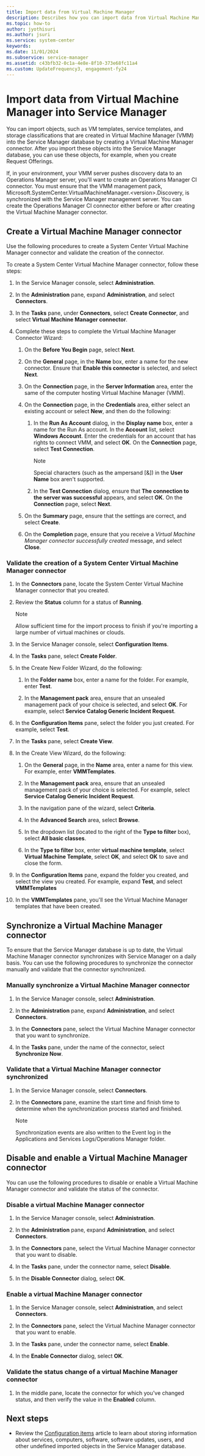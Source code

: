 ```yaml
---
title: Import data from Virtual Machine Manager
description: Describes how you can import data from Virtual Machine Manager into Service Manager.
ms.topic: how-to
author: jyothisuri
ms.author: jsuri
ms.service: system-center
keywords:
ms.date: 11/01/2024
ms.subservice: service-manager
ms.assetid: c43bfb32-0c1a-4e8e-8f10-373e68fc11a4
ms.custom: UpdateFrequency3, engagement-fy24
---
```


# Import data from Virtual Machine Manager into Service Manager



You can import objects, such as VM templates, service templates, and storage classifications that are created in Virtual Machine Manager (VMM) into the Service Manager database by creating a Virtual Machine Manager connector. After you import these objects into the Service Manager database, you can use these objects, for example, when you create Request Offerings.

If, in your environment, your VMM server pushes discovery data to an Operations Manager server, you'll want to create an Operations Manager CI connector. You must ensure that the VMM management pack, Microsoft.SystemCenter.VirtualMachineManager.\<version\>.Discovery, is synchronized with the Service Manager management server. You can create the Operations Manager CI connector either before or after creating the Virtual Machine Manager connector.

## Create a Virtual Machine Manager connector

Use the following procedures to create a System Center Virtual Machine Manager connector and validate the creation of the connector.

To create a System Center Virtual Machine Manager connector, follow these steps:

1. In the Service Manager console, select **Administration**.

2. In the **Administration** pane, expand **Administration**, and select **Connectors**.

3. In the **Tasks** pane, under **Connectors**, select **Create Connector**, and select **Virtual Machine Manager connector**.

4. Complete these steps to complete the Virtual Machine Manager Connector Wizard:

    1. On the **Before You Begin** page, select **Next**.

    2. On the **General** page, in the **Name** box, enter a name for the new connector. Ensure that **Enable this connector** is selected, and select **Next**.

    3. On the **Connection** page, in the **Server Information** area, enter the same of the computer hosting Virtual Machine Manager (VMM).

    4. On the **Connection** page, in the **Credentials** area, either select an existing account or select **New**, and then do the following:

        1. In the **Run As Account** dialog, in the **Display name** box, enter a name for the Run As account. In the **Account** list, select **Windows Account**. Enter the credentials for an account that has rights to connect VMM, and select **OK**. On the **Connection** page, select **Test Connection**.

            > [!NOTE]
            > Special characters (such as the ampersand [&]) in the **User Name** box aren't supported.

        2. In the **Test Connection** dialog, ensure that **The connection to the server was successful** appears, and select **OK**. On the **Connection** page, select **Next**.

    5. On the **Summary** page, ensure that the settings are correct, and select **Create**.

    6. On the **Completion** page, ensure that you receive a *Virtual Machine Manager connector successfully created* message, and select **Close**.

### Validate the creation of a System Center Virtual Machine Manager connector

1. In the **Connectors** pane, locate the System Center Virtual Machine Manager connector that you created.

2. Review the **Status** column for a status of **Running**.

    > [!NOTE]
    > Allow sufficient time for the import process to finish if you're importing a large number of virtual machines or clouds.

3. In the Service Manager console, select **Configuration Items**.

4. In the **Tasks** pane, select **Create Folder**.

5. In the Create New Folder Wizard, do the following:

    1. In the **Folder name** box, enter a name for the folder. For example, enter **Test**.

    2. In the **Management pack** area, ensure that an unsealed management pack of your choice is selected, and select **OK**. For example, select **Service Catalog Generic Incident Request**.

6. In the **Configuration Items** pane, select the folder you just created. For example, select **Test**.

7. In the **Tasks** pane, select **Create View**.

8. In the Create View Wizard, do the following:

    1. On the **General** page, in the **Name** area, enter a name for this view. For example, enter **VMMTemplates**.

    2. In the **Management pack** area, ensure that an unsealed management pack of your choice is selected. For example, select **Service Catalog Generic Incident Request**.

    3. In the navigation pane of the wizard, select **Criteria**.

    4. In the **Advanced Search** area, select **Browse**.

    5. In the dropdown list (located to the right of the **Type to filter** box), select **All basic classes**.

    6. In the **Type to filter** box, enter **virtual machine template**, select **Virtual Machine Template**, select **OK**, and select **OK** to save and close the form.

9. In the **Configuration Items** pane, expand the folder you created, and select the view you created. For example, expand **Test**, and select **VMMTemplates**

10. In the **VMMTemplates** pane, you'll see the Virtual Machine Manager templates that have been created.

## Synchronize a Virtual Machine Manager connector

To ensure that the Service Manager database is up to date, the Virtual Machine Manager connector synchronizes with Service Manager on a daily basis. You can use the following procedures to synchronize the connector manually and validate that the connector synchronized.

### Manually synchronize a Virtual Machine Manager connector

1. In the Service Manager console, select **Administration**.

2. In the **Administration** pane, expand **Administration**, and select **Connectors**.

3. In the **Connectors** pane, select the Virtual Machine Manager connector that you want to synchronize.

4. In the **Tasks** pane, under the name of the connector, select **Synchronize Now**.

### Validate that a Virtual Machine Manager connector synchronized

1. In the Service Manager console, select **Connectors**.

2. In the **Connectors** pane, examine the start time and finish time to determine when the synchronization process started and finished.

    > [!NOTE]
    > Synchronization events are also written to the Event log in the Applications and Services Logs/Operations Manager folder.

## Disable and enable a Virtual Machine Manager connector

You can use the following procedures to disable or enable a Virtual Machine Manager connector and validate the status of the connector.

### Disable a virtual Machine Manager connector

1. In the Service Manager console, select **Administration**.

2. In the **Administration** pane, expand **Administration**, and select **Connectors**.

3. In the **Connectors** pane, select the Virtual Machine Manager connector that you want to disable.

4. In the **Tasks** pane, under the connector name, select **Disable**.

5. In the **Disable Connector** dialog, select **OK**.

### Enable a virtual Machine Manager connector

1. In the Service Manager console, select **Administration**, and select **Connectors**.

2. In the **Connectors** pane, select the Virtual Machine Manager connector that you want to enable.

3. In the **Tasks** pane, under the connector name, select **Enable**.

4. In the **Enable Connector** dialog, select **OK**.

### Validate the status change of a virtual Machine Manager connector

1. In the middle pane, locate the connector for which you've changed status, and then verify the value in the **Enabled** column.

## Next steps

- Review the [Configuration items](config-items.md) article to learn about storing information about services, computers, software, software updates, users, and other undefined imported objects in the Service Manager database.

